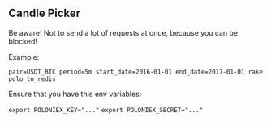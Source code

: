 Candle Picker
---------------------

Be aware! Not to send a lot of requests at once, because you can be blocked!

Example:

`pair=USDT_BTC period=5m start_date=2016-01-01 end_date=2017-01-01 rake polo_to_redis`

Ensure that you have this env variables:

`export POLONIEX_KEY="..."`
`export POLONIEX_SECRET="..."`